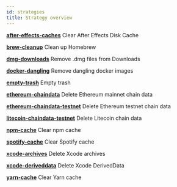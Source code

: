 ```yaml
---
id: strategies
title: Strategy overview
---
```


**[after-effects-caches](after-effects-caches)**
Clear After Effects Disk Cache

**[brew-cleanup](brew-cleanup)** Clean up Homebrew

**[dmg-downloads](dmg-downloads)** Remove .dmg files from Downloads

**[docker-dangling](docker-dangling)** Remove dangling docker images

**[empty-trash](empty-trash)** Empty trash

**[ethereum-chaindata](ethereum-chaindata)** Delete Ethereum mainnet chain data

**[ethereum-chaindata-testnet](ethereum-chaindata-testnet)** Delete Ethereum testnet chain data

**[litecoin-chaindata-testnet](litecoin-chaindata-testnet)** Delete Litecoin chain data

**[npm-cache](npm-cache)** Clear npm cache

**[spotify-cache](spotify-cache)** Clear Spotify cache

**[xcode-archives](xcode-archives)** Delete Xcode archives

**[xcode-deriveddata](xcode-deriveddata)** Delete Xcode DerivedData

**[yarn-cache](yarn-cache)** Clear Yarn cache
